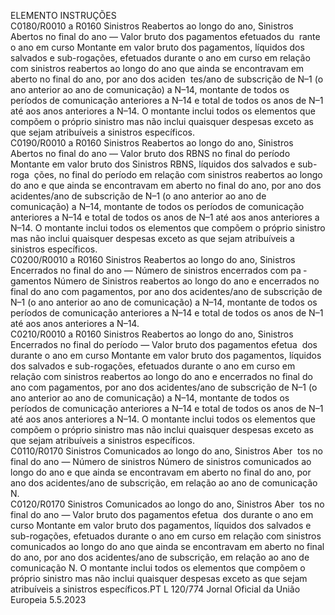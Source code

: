  
ELEMENTO  INSTRUÇÕES  
C0180/R0010 
a R0160  Sinistros Reabertos ao longo 
do ano, Sinistros Abertos no 
final do ano — Valor bruto 
dos pagamentos efetuados du ­
rante o ano em curso  Montante em valor bruto dos pagamentos, líquidos dos salvados e sub-rogações, 
efetuados durante o ano em curso em relação com sinistros reabertos ao longo do 
ano que ainda se encontravam em aberto no final do ano, por ano dos aciden ­
tes/ano de subscrição de N–1 (o ano anterior ao ano de comunicação) a N–14, 
montante de todos os períodos de comunicação anteriores a N–14 e total de 
todos os anos de N–1 até aos anos anteriores a N–14. 
O montante inclui todos os elementos que compõem o próprio sinistro mas não 
inclui quaisquer despesas exceto as que sejam atribuíveis a sinistros específicos.  
C0190/R0010 
a R0160  Sinistros Reabertos ao longo 
do ano, Sinistros Abertos no 
final do ano — Valor bruto 
dos RBNS no final do período  Montante em valor bruto dos Sinistros RBNS, líquidos dos salvados e sub-roga ­
ções, no final do período em relação com sinistros reabertos ao longo do ano e 
que ainda se encontravam em aberto no final do ano, por ano dos acidentes/ano 
de subscrição de N–1 (o ano anterior ao ano de comunicação) a N–14, montante 
de todos os períodos de comunicação anteriores a N–14 e total de todos os anos 
de N–1 até aos anos anteriores a N–14. 
O montante inclui todos os elementos que compõem o próprio sinistro mas não 
inclui quaisquer despesas exceto as que sejam atribuíveis a sinistros específicos.  
C0200/R0010 
a R0160  Sinistros Reabertos ao longo 
do ano, Sinistros Encerrados 
no final do ano — Número de 
sinistros encerrados com pa ­
gamentos  Número de Sinistros reabertos ao longo do ano e encerrados no final do ano com 
pagamentos, por ano dos acidentes/ano de subscrição de N–1 (o ano anterior ao 
ano de comunicação) a N–14, montante de todos os períodos de comunicação 
anteriores a N–14 e total de todos os anos de N–1 até aos anos anteriores a N–14.  
C0210/R0010 
a R0160  Sinistros Reabertos ao longo 
do ano, Sinistros Encerrados 
no final do período — Valor 
bruto dos pagamentos efetua ­
dos durante o ano em curso  Montante em valor bruto dos pagamentos, líquidos dos salvados e sub-rogações, 
efetuados durante o ano em curso em relação com sinistros reabertos ao longo do 
ano e encerrados no final do ano com pagamentos, por ano dos acidentes/ano de 
subscrição de N–1 (o ano anterior ao ano de comunicação) a N–14, montante de 
todos os períodos de comunicação anteriores a N–14 e total de todos os anos de 
N–1 até aos anos anteriores a N–14. 
O montante inclui todos os elementos que compõem o próprio sinistro mas não 
inclui quaisquer despesas exceto as que sejam atribuíveis a sinistros específicos.  
C0110/R0170  Sinistros Comunicados ao 
longo do ano, Sinistros Aber ­
tos no final do ano — Número 
de sinistros  Número de sinistros comunicados ao longo do ano e que ainda se encontravam 
em aberto no final do ano, por ano dos acidentes/ano de subscrição, em relação 
ao ano de comunicação N.  
C0120/R0170  Sinistros Comunicados ao 
longo do ano, Sinistros Aber ­
tos no final do ano — Valor 
bruto dos pagamentos efetua ­
dos durante o ano em curso  Montante em valor bruto dos pagamentos, líquidos dos salvados e sub-rogações, 
efetuados durante o ano em curso em relação com sinistros comunicados ao 
longo do ano que ainda se encontravam em aberto no final do ano, por ano 
dos acidentes/ano de subscrição, em relação ao ano de comunicação N. 
O montante inclui todos os elementos que compõem o próprio sinistro mas não 
inclui quaisquer despesas exceto as que sejam atribuíveis a sinistros específicos.PT  L 120/774 Jornal Oficial da União Europeia 5.5.2023